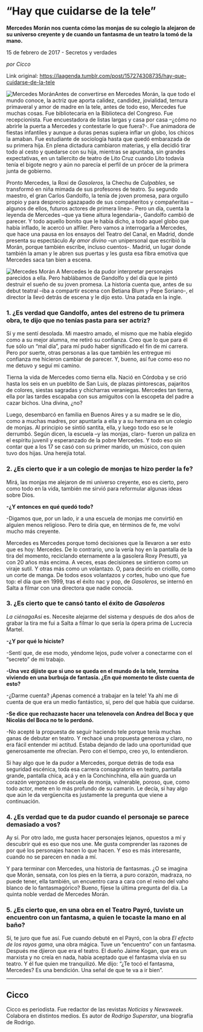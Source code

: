 # “Hay que cuidarse de la tele”

**Mercedes Morán nos cuenta cómo las monjas de su colegio la alejaron de su universo creyente y de cuando un fantasma de un teatro la tomó de la mano.**

15 de febrero de 2017 - Secretos y verdades

_por Cicco_

Link original: https://laagenda.tumblr.com/post/157274308735/hay-que-cuidarse-de-la-tele

![Mercedes Morán](https://64.media.tumblr.com/09164f037fe8aeea3996279725c249cb/tumblr_inline_pk0l5hrmfA1t6q87u_500.jpg)Antes de convertirse en Mercedes Morán, la que todo el mundo conoce, la actriz que aporta calidez, candidez, jovialidad, ternura primaveral y amor de madre en la tele, antes de todo eso, Mercedes fue muchas cosas. Fue bibliotecaria en la Biblioteca del Congreso. Fue recepcionista. Fue encuestadora de listas largas y casa por casa –¿cómo no abrirle la puerta a Mercedes y contestarle lo que fuera?-. Fue animadora de fiestas infantiles y aunque a duras penas supiera inflar un globo, los chicos la amaban. Fue estudiante de sociología hasta que quedó embarazada de su primera hija. En plena dictadura cambiaron materias, y ella decidió tirar todo al cesto y quedarse con su hija, mientras se apuntaba, sin grandes expectativas, en un tallercito de teatro de Lito Cruz cuando Lito todavía tenía el bigote negro y aún no parecía el perfil de un prócer de la primera junta de gobierno.

Pronto Mercedes, la Roxi de *Gasoleros*, la Chechu de *Culpables*, se transformó en niña mimada de sus profesores de teatro. Su segundo maestro, el gran Carlos Gandolfo, la tenía de joven promesa, para orgullo propio y para desprecio agazapado de sus compañeritos y compañeritas –algunos de ellos, futuros actores de primera línea-. Pero un día, cuenta la leyenda de Mercedes –que ya tiene altura legendaria-, Gandolfo cambió de parecer. Y todo aquello bonito que le había dicho, a todo aquel globo que había inflado, le acercó un alfiler. Pero vamos a interrogarla a Mercedes, que hace una pausa en los ensayos del Teatro del Canal, en Madrid, donde presenta su espectáculo *Ay amor divino* –un unipersonal que escribió la Morán, porque también escribe, incluso cuentos-. Madrid, un lugar donde también la aman y le abren sus puertas y les gusta esa fibra emotiva que Mercedes saca tan bien a escena.

![Mercedes Morán](https://64.media.tumblr.com/09164f037fe8aeea3996279725c249cb/tumblr_inline_pk0l5hrmfA1t6q87u_500.jpg) A Mercedes le da pudor interpretar personajes parecidos a ella. Pero hablábamos de Gandolfo y del día que le pintó destruir el sueño de su joven promesa. La historia cuenta que, antes de su debut teatral –iba a compartir escena con Betiana Blum y Pepe Soriano-, el director la llevó detrás de escena y le dijo esto. Una patada en la ingle.

### 1. ¿Es verdad que Gandolfo, antes del estreno de tu primera obra, te dijo que no tenías pasta para ser actriz?

Sí y me sentí desolada. Mi maestro amado, el mismo que me había elegido como a su mejor alumna, me retiró su confianza. Creo que lo que para él fue sólo un “mal día”, para mí pudo haber significado el fin de mi carrera. Pero por suerte, otras personas a las que también les entregue mi confianza me hicieron cambiar de parecer. Y, bueno, así fue como eso no me detuvo y seguí mi camino.

Tierna la vida de Mercedes como tierna ella. Nació en Córdoba y se crió hasta los seis en un pueblito de San Luis, de plazas pintorescas, pajaritos de colores, siestas sagradas y chicharras veraniegas. Mercedes tan tierna, ella por las tardes escapaba con sus amiguitos con la escopeta del padre a cazar bichos. Una divina, ¿no?

Luego, desembarcó en familia en Buenos Aires y a su madre se le dio, como a muchas madres, por apuntarla a ella y a su hermana en un colegio de monjas. Al principio se sintió santita, ella, y luego todo eso se le derrumbó. Según dicen, la escuela –y las monjas, claro- fueron un paliza en el espíritu juvenil y esperanzado de la pobre Mercedes. Y todo eso sin contar que a los 17 se casó con su primer marido, un músico, con quien tuvo dos hijas. Una herejía total.

### 2. ¿Es cierto que ir a un colegio de monjas te hizo perder la fe?

Mirá, las monjas me alejaron de mi universo creyente, eso es cierto, pero como todo en la vida, también me sirvió para reformular algunas ideas sobre Dios.

**-¿Y entonces en qué quedó todo?**  


-Digamos que, por un lado, ir a una escuela de monjas me convirtió en alguien menos religioso. Pero te diría que, en términos de fe, me volví mucho más creyente.

Mercedes es Mercedes porque tomó decisiones que la llevaron a ser esto que es hoy: Mercedes. De lo contrario, uno la vería hoy en la pantalla de la tira del momento, reciclando eternamente a la gasolera Roxy Presutti, ya con 20 años más encima. A veces, esas decisiones se sintieron como un viraje sutil. Y otras más como un volantazo. O, para decirlo en criolllo, como un corte de manga. De todos esos volantazos y cortes, hubo uno que fue top: el día que en 1999, tras el éxito nac y pop, de *Gasoleros*, se internó en Salta a filmar con una directora que nadie conocía.

### 3. ¿Es cierto que te cansó tanto el éxito de *Gasoleros*

*La ciénaga*Así es. Necesite alejarme del sistema y después de dos años de grabar la tira me fui a Salta a filmar lo que sería la ópera prima de Lucrecia Martel.

**-¿Y por qué lo hiciste?**  

-Sentí que, de ese modo, yéndome lejos, pude volver a conectarme con el “secreto” de mi trabajo.

**-Una vez dijiste que si uno se queda en el mundo de la tele, termina viviendo en una burbuja de fantasía. ¿En qué momento te diste cuenta de esto?**   

-¿Darme cuenta? ¡Apenas comencé a trabajar en la tele! Ya ahí me di cuenta de que era un medio fantástico, sí, pero del que había que cuidarse.

**-Se dice que rechazaste hacer una telenovela con Andrea del Boca y que Nicolás del Boca no te lo perdonó.**  

-No acepté la propuesta de seguir haciendo tele porque tenía muchas ganas de debutar en teatro. Y rechacé una propuesta generosa y claro, no era fácil entender mi actitud. Estaba dejando de lado una oportunidad que generosamente me ofrecían. Pero con el tiempo, creo yo, lo entendieron.

Si hay algo que le da pudor a Mercedes, porque detrás de toda esa seguridad escénica, toda esa carrera consagratoria en teatro, pantalla grande, pantalla chica, acá y en la Conchinchina, ella aún guarda un corazón vergonzoso de escuela de monja, vulnerable, poroso, que, como todo actor, mete en lo más profundo de su camarín. Le decía, si hay algo que aún le da vergüencita es justamente la pregunta que viene a continuación.

### 4. ¿Es verdad que te da pudor cuando el personaje se parece demasiado a vos?

Ay sí. Por otro lado, me gusta hacer personajes lejanos, opuestos a mí y descubrir qué es eso que nos une. Me gusta comprender las razones de por qué los personajes hacen lo que hacen. Y eso es más interesante, cuando no se parecen en nada a mí.

Y para terminar con Mercedes, una historia de fantasmas. ¿O se imagina que Morán, sensata, con los pies en la tierra, a puro corazón, madraza, no puede tener, ella también, un encuentro cara a cara con el reino del vaho blanco de lo fantasmagórico? Bueno, fíjese la última pregunta del día. La quinta noble verdad de Mercedes Morán.

### 5. ¿Es cierto que, en una obra en el Teatro Payró, tuviste un encuentro con un fantasma, a quien le tocaste la mano en al baño?

Sí, te juro que fue así. Fue cuando debuté en el Payró, con la obra *El efecto de los rayos gama*, una obra mágica. Tuve un “encuentro” con un fantasma. Después me djieron que era el teatro. El dueño Jaime Kogan, que era un marxista y no creía en nada, había aceptado que el fantasma vivía en su teatro. Y él fue quien me tranquilizó. Me dijo: “¿Te tocó el fantasma, Mercedes? Es una bendición. Una señal de que te va a ir bien”.

  




---

 Cicco
------

 Cicco es periodista. Fue redactor de las revistas *Noticias* y *Newsweek*. Colabora en distintos medios. Es autor de *Rodrigo Superstar*, una biografía de Rodrigo. 

